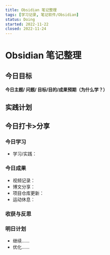 ```yaml
---
title: Obsidian 笔记整理
tags: [学习记录, 笔记软件/Obsidian]
status: Doing
started: 2022-11-22
closed: 2022-11-24
---
```

# Obsidian 笔记整理
## 今日目标
#### 今日主题/ 问题/ 目标/目的/成果预期（**为什么学**？）
## 实践计划
## 今日打卡>分享
### 今日学习
- 学习/实践：
### 今日成果
- 视频记录：
- 博文分享：
- 项目仓库更新：
- 运动休息：
### 收获与反思
### 明日计划
- 继续……
- 优化……
